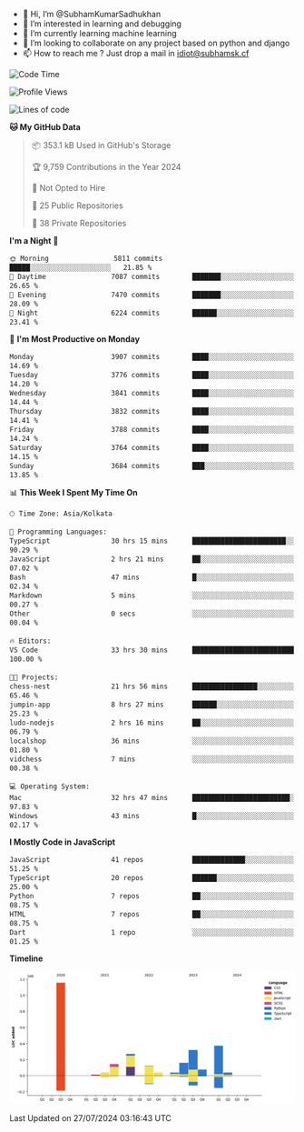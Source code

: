 - 👋 Hi, I’m @SubhamKumarSadhukhan
- 👀 I’m interested in learning and debugging
- 🌱 I’m currently learning machine learning
- 💞️ I’m looking to collaborate on any project based on python and django
- 📫 How to reach me ?
      Just drop a mail in idiot@subhamsk.cf

<!---
SubhamKumarSadhukhan/SubhamKumarSadhukhan is a ✨ special ✨ repository because its `README.md` (this file) appears on your GitHub profile.
You can click the Preview link to take a look at your changes.
--->


<!--START_SECTION:waka-->
![Code Time](http://img.shields.io/badge/Code%20Time-2%2C354%20hrs%2016%20mins-blue)

![Profile Views](http://img.shields.io/badge/Profile%20Views-1-blue)

![Lines of code](https://img.shields.io/badge/From%20Hello%20World%20I%27ve%20Written-2.8%20million%20lines%20of%20code-blue)

**🐱 My GitHub Data** 

> 📦 353.1 kB Used in GitHub's Storage 
 > 
> 🏆 9,759 Contributions in the Year 2024
 > 
> 🚫 Not Opted to Hire
 > 
> 📜 25 Public Repositories 
 > 
> 🔑 38 Private Repositories 
 > 
**I'm a Night 🦉** 

```text
🌞 Morning                5811 commits        █████░░░░░░░░░░░░░░░░░░░░   21.85 % 
🌆 Daytime                7087 commits        ███████░░░░░░░░░░░░░░░░░░   26.65 % 
🌃 Evening                7470 commits        ███████░░░░░░░░░░░░░░░░░░   28.09 % 
🌙 Night                  6224 commits        ██████░░░░░░░░░░░░░░░░░░░   23.41 % 
```
📅 **I'm Most Productive on Monday** 

```text
Monday                   3907 commits        ████░░░░░░░░░░░░░░░░░░░░░   14.69 % 
Tuesday                  3776 commits        ████░░░░░░░░░░░░░░░░░░░░░   14.20 % 
Wednesday                3841 commits        ████░░░░░░░░░░░░░░░░░░░░░   14.44 % 
Thursday                 3832 commits        ████░░░░░░░░░░░░░░░░░░░░░   14.41 % 
Friday                   3788 commits        ████░░░░░░░░░░░░░░░░░░░░░   14.24 % 
Saturday                 3764 commits        ████░░░░░░░░░░░░░░░░░░░░░   14.15 % 
Sunday                   3684 commits        ███░░░░░░░░░░░░░░░░░░░░░░   13.85 % 
```


📊 **This Week I Spent My Time On** 

```text
🕑︎ Time Zone: Asia/Kolkata

💬 Programming Languages: 
TypeScript               30 hrs 15 mins      ███████████████████████░░   90.29 % 
JavaScript               2 hrs 21 mins       ██░░░░░░░░░░░░░░░░░░░░░░░   07.02 % 
Bash                     47 mins             █░░░░░░░░░░░░░░░░░░░░░░░░   02.34 % 
Markdown                 5 mins              ░░░░░░░░░░░░░░░░░░░░░░░░░   00.27 % 
Other                    0 secs              ░░░░░░░░░░░░░░░░░░░░░░░░░   00.04 % 

🔥 Editors: 
VS Code                  33 hrs 30 mins      █████████████████████████   100.00 % 

🐱‍💻 Projects: 
chess-nest               21 hrs 56 mins      ████████████████░░░░░░░░░   65.46 % 
jumpin-app               8 hrs 27 mins       ██████░░░░░░░░░░░░░░░░░░░   25.23 % 
ludo-nodejs              2 hrs 16 mins       ██░░░░░░░░░░░░░░░░░░░░░░░   06.79 % 
localshop                36 mins             ░░░░░░░░░░░░░░░░░░░░░░░░░   01.80 % 
vidchess                 7 mins              ░░░░░░░░░░░░░░░░░░░░░░░░░   00.38 % 

💻 Operating System: 
Mac                      32 hrs 47 mins      ████████████████████████░   97.83 % 
Windows                  43 mins             █░░░░░░░░░░░░░░░░░░░░░░░░   02.17 % 
```

**I Mostly Code in JavaScript** 

```text
JavaScript               41 repos            █████████████░░░░░░░░░░░░   51.25 % 
TypeScript               20 repos            ██████░░░░░░░░░░░░░░░░░░░   25.00 % 
Python                   7 repos             ██░░░░░░░░░░░░░░░░░░░░░░░   08.75 % 
HTML                     7 repos             ██░░░░░░░░░░░░░░░░░░░░░░░   08.75 % 
Dart                     1 repo              ░░░░░░░░░░░░░░░░░░░░░░░░░   01.25 % 
```



**Timeline**

![Lines of Code chart](https://raw.githubusercontent.com/SubhamKumarSadhukhan/SubhamKumarSadhukhan/main/assets/bar_graph.png)


 Last Updated on 27/07/2024 03:16:43 UTC
<!--END_SECTION:waka-->
